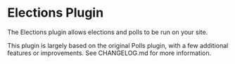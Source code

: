# Elections Plugin
The Elections plugin allows elections and polls to be run on your site.

This plugin is largely based on the original Polls plugin, with a few additional features or improvements. See CHANGELOG.md for more information.
